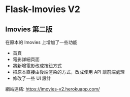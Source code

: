 # Flask-Imovies V2
## Imovies 第二版

在原本的 Imovies 上增加了一些功能
* 首頁
* 電影詳細頁面
* 將新增電影改成按鈕方式
* 把原本直接由後端渲染的方式，改成使用 API 讓前端處理
* 修改了一些 UI 設計

網站連結: 
https://imovies-v2.herokuapp.com/

